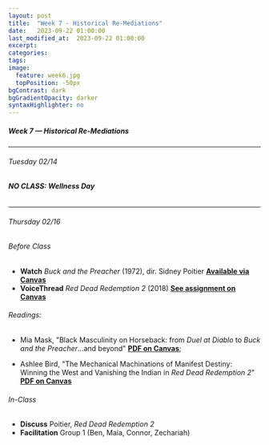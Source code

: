 ```yaml
---
layout: post
title:  "Week 7 - Historical Re-Mediations"
date:   2023-09-22 01:00:00
last_modified_at:  2023-09-22 01:00:00
excerpt: 
categories: 
tags: 
image:
  feature: week6.jpg
  topPosition: -50px
bgContrast: dark
bgGradientOpacity: darker
syntaxHighlighter: no
---
```

##### **Week 7 — Historical Re-Mediations**

---

###### Tuesday 02/14

###### **NO CLASS: Wellness Day**

---

###### Thursday 02/16 

###### *Before Class*
- **Watch** *Buck and the Preacher* (1972), dir. Sidney Poitier [**Available via Canvas**](https://uncch.instructure.com/courses/17305/discussion_topics/153513)
- **VoiceThread** *Red Dead Redemption 2* (2018) [**See assignment on Canvas**](https://uncch.instructure.com/courses/17305/assignments/186783)

###### Readings:

- Mia Mask, "Black Masculinity on Horseback: from *Duel at Diablo* to *Buck and the Preacher*...and beyond" [**PDF on Canvas**](https://uncch.instructure.com/courses/17305/files/folder/Readings?preview=2791190); 

- Ashlee Bird, "The Mechanical Machinations of Manifest Destiny: Winning the West and Vanishing the Indian in *Red Dead Redemption 2*" [**PDF on Canvas**](https://uncch.instructure.com/courses/17305/files/folder/Readings?preview=2791189)

###### *In-Class*
- **Discuss** Poitier, *Red Dead Redemption 2*
- **Facilitation** Group 1 (Ben, Maia, Connor, Zechariah)